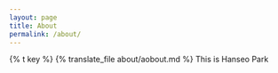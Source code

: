 ```yaml
---
layout: page
title: About
permalink: /about/
---
```


{% t key %}
{% translate_file about/aobout.md %}
This is Hanseo Park

